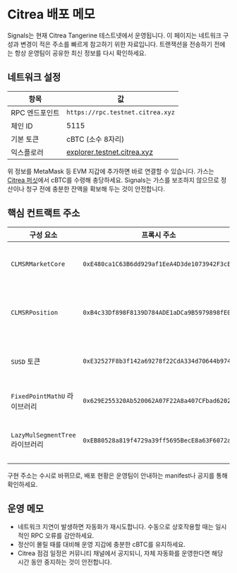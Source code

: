 # Citrea 배포 메모

Signals는 현재 Citrea Tangerine 테스트넷에서 운영됩니다. 이 페이지는 네트워크 구성과 변경이 적은 주소를 빠르게 참고하기 위한 자료입니다. 트랜잭션을 전송하기 전에는 항상 운영팀이 공유한 최신 정보를 다시 확인하세요.

## 네트워크 설정

| 항목 | 값 |
| --- | --- |
| RPC 엔드포인트 | `https://rpc.testnet.citrea.xyz` |
| 체인 ID | 5115 |
| 기본 토큰 | cBTC (소수 8자리) |
| 익스플로러 | [explorer.testnet.citrea.xyz](https://explorer.testnet.citrea.xyz/) |

위 정보를 MetaMask 등 EVM 지갑에 추가하면 바로 연결할 수 있습니다. 가스는 [Citrea 퍼싯](https://faucet.testnet.citrea.xyz/)에서 cBTC를 수령해 충당하세요. Signals는 가스를 보조하지 않으므로 정산이나 청구 전에 충분한 잔액을 확보해 두는 것이 안전합니다.

## 핵심 컨트랙트 주소

| 구성 요소 | 프록시 주소 | 비고 |
| --- | --- | --- |
| `CLMSRMarketCore` | `0xE480ca1C63B6dd929af1EeA4D3de1073942F3cEf` | 시장 생성·거래·정산 |
| `CLMSRPosition` | `0xB4c33Df898F8139D784ADE1aDCa9B5979898fE03` | ERC-721 범위 포지션 |
| `SUSD` 토큰 | `0xE32527F8b3f142a69278f22CdA334d70644b9743` | 소수 6자리 정산 토큰 |
| `FixedPointMathU` 라이브러리 | `0x629E255320Ab520062A07F22A8a407CFbad62025` | 공용 수학 헬퍼 |
| `LazyMulSegmentTree` 라이브러리 | `0xEB80528a819f4729a39ff5695BecE8a63F6072ae` | 지수 가중치 트리 |

구현 주소는 수시로 바뀌므로, 배포 현황은 운영팀이 안내하는 manifest나 공지를 통해 확인하세요.

## 운영 메모

- 네트워크 지연이 발생하면 자동화가 재시도합니다. 수동으로 상호작용할 때는 일시적인 RPC 오류를 감안하세요.
- 정산이 몰릴 때를 대비해 운영 지갑에 충분한 cBTC를 유지하세요.
- Citrea 점검 일정은 커뮤니티 채널에서 공지되니, 자체 자동화를 운영한다면 해당 시간 동안 중지하는 것이 안전합니다.
